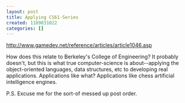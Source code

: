 ```yaml
---
layout: post
title: Applying CS61-Series
created: 1189831022
categories: []
---
```

http://www.gamedev.net/reference/articles/article1046.asp

How does this relate to Berkeley's College of Engineering? It probably doesn't, but this is what true computer-science is about--applying the object-oriented languages, data structures, etc to developing real applications. Applications like what? Applications like chess artificial intelligence engines.

P.S. Excuse me for the sort-of messed up post order.
